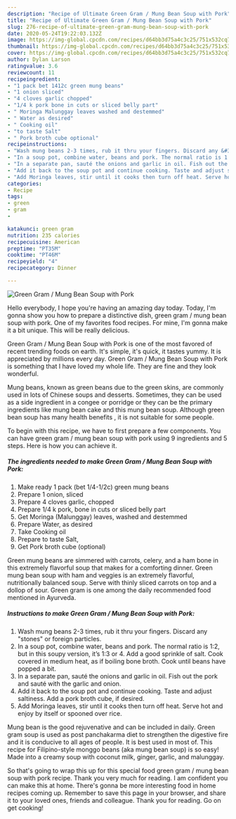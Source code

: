 ```yaml
---
description: "Recipe of Ultimate Green Gram / Mung Bean Soup with Pork"
title: "Recipe of Ultimate Green Gram / Mung Bean Soup with Pork"
slug: 276-recipe-of-ultimate-green-gram-mung-bean-soup-with-pork
date: 2020-05-24T19:22:03.132Z
image: https://img-global.cpcdn.com/recipes/d64bb3d75a4c3c25/751x532cq70/green-gram-mung-bean-soup-with-pork-recipe-main-photo.jpg
thumbnail: https://img-global.cpcdn.com/recipes/d64bb3d75a4c3c25/751x532cq70/green-gram-mung-bean-soup-with-pork-recipe-main-photo.jpg
cover: https://img-global.cpcdn.com/recipes/d64bb3d75a4c3c25/751x532cq70/green-gram-mung-bean-soup-with-pork-recipe-main-photo.jpg
author: Dylan Larson
ratingvalue: 3.6
reviewcount: 11
recipeingredient:
- "1 pack bet 1412c green mung beans"
- "1 onion sliced"
- "4 cloves garlic chopped"
- "1/4 k pork bone in cuts or sliced belly part"
- " Moringa Malunggay leaves washed and destemmed"
- " Water as desired"
- " Cooking oil"
- "to taste Salt"
- " Pork broth cube optional"
recipeinstructions:
- "Wash mung beans 2-3 times, rub it thru your fingers. Discard any &#34;stones&#34; or foreign particles."
- "In a soup pot, combine water, beans and pork. The normal ratio is 1:2, but in this soupy version, it’s 1:3 or 4. Add a good sprinkle of salt. Cook covered in medium heat, as if boiling bone broth. Cook until beans have popped a bit."
- "In a separate pan, sauté the onions and garlic in oil. Fish out the pork and sauté with the garlic and onion."
- "Add it back to the soup pot and continue cooking. Taste and adjust saltiness. Add a pork broth cube, if desired."
- "Add Moringa leaves, stir until it cooks then turn off heat. Serve hot and enjoy by itself or spooned over rice."
categories:
- Recipe
tags:
- green
- gram
- 

katakunci: green gram  
nutrition: 235 calories
recipecuisine: American
preptime: "PT35M"
cooktime: "PT46M"
recipeyield: "4"
recipecategory: Dinner

---
```



![Green Gram / Mung Bean Soup with Pork](https://img-global.cpcdn.com/recipes/d64bb3d75a4c3c25/751x532cq70/green-gram-mung-bean-soup-with-pork-recipe-main-photo.jpg)

Hello everybody, I hope you're having an amazing day today. Today, I'm gonna show you how to prepare a distinctive dish, green gram / mung bean soup with pork. One of my favorites food recipes. For mine, I'm gonna make it a bit unique. This will be really delicious.

Green Gram / Mung Bean Soup with Pork is one of the most favored of recent trending foods on earth. It's simple, it's quick, it tastes yummy. It is appreciated by millions every day. Green Gram / Mung Bean Soup with Pork is something that I have loved my whole life. They are fine and they look wonderful.

Mung beans, known as green beans due to the green skins, are commonly used in lots of Chinese soups and desserts. Sometimes, they can be used as a side ingredient in a congee or porridge or they can be the primary ingredients like mung bean cake and this mung bean soup. Although green bean soup has many health benefits , it is not suitable for some people.


To begin with this recipe, we have to first prepare a few components. You can have green gram / mung bean soup with pork using 9 ingredients and 5 steps. Here is how you can achieve it.

<!--inarticleads1-->

##### The ingredients needed to make Green Gram / Mung Bean Soup with Pork:

1. Make ready 1 pack (bet 1/4-1/2c) green mung beans
1. Prepare 1 onion, sliced
1. Prepare 4 cloves garlic, chopped
1. Prepare 1/4 k pork, bone in cuts or sliced belly part
1. Get  Moringa (Malunggay) leaves, washed and destemmed
1. Prepare  Water, as desired
1. Take  Cooking oil
1. Prepare to taste Salt,
1. Get  Pork broth cube (optional)


Green mung beans are simmered with carrots, celery, and a ham bone in this extremely flavorful soup that makes for a comforting dinner. Green mung bean soup with ham and veggies is an extremely flavorful, nutritionally balanced soup. Serve with thinly sliced carrots on top and a dollop of sour. Green gram is one among the daily recommended food mentioned in Ayurveda. 

<!--inarticleads2-->

##### Instructions to make Green Gram / Mung Bean Soup with Pork:

1. Wash mung beans 2-3 times, rub it thru your fingers. Discard any &#34;stones&#34; or foreign particles.
1. In a soup pot, combine water, beans and pork. The normal ratio is 1:2, but in this soupy version, it’s 1:3 or 4. Add a good sprinkle of salt. Cook covered in medium heat, as if boiling bone broth. Cook until beans have popped a bit.
1. In a separate pan, sauté the onions and garlic in oil. Fish out the pork and sauté with the garlic and onion.
1. Add it back to the soup pot and continue cooking. Taste and adjust saltiness. Add a pork broth cube, if desired.
1. Add Moringa leaves, stir until it cooks then turn off heat. Serve hot and enjoy by itself or spooned over rice.


Mung bean is the good rejuvenative and can be included in daily. Green gram soup is used as post panchakarma diet to strengthen the digestive fire and it is conducive to all ages of people. It is best used in most of. This recipe for Filipino-style monggo beans (aka mung bean soup) is so easy! Made into a creamy soup with coconut milk, ginger, garlic, and malunggay. 

So that's going to wrap this up for this special food green gram / mung bean soup with pork recipe. Thank you very much for reading. I am confident you can make this at home. There's gonna be more interesting food in home recipes coming up. Remember to save this page in your browser, and share it to your loved ones, friends and colleague. Thank you for reading. Go on get cooking!

